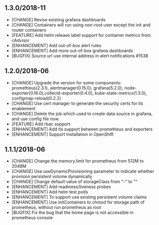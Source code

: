 ## 1.3.0/2018-11
* [CHANGE] Revise existing grafana dashboards
* [CHANGE] Containers will run using non-root user except the init and router containers
* [FEATURE] Add helm release label support for container metrics from cAdvisor
* [ENHANCEMENT] Add out-of-box alert rules
* [ENHANCEMENT] Add more out-of-box grafana dashboards
* [BUGFIX] Source url use internal address in alert notifications #1538

## 1.2.0/2018-06
* [CHANGE] Upgrade the version for some components: prometheus(2.3.1), alertmanager(0.15.0), grafana(5.2.0), node-exporter(0.16.0),collectd-exporter(0.4.0), kube-state-metrics(1.3.0), configmap-reload(0.2.2)
* [CHANGE] Use cert manager to generate the security certs for tls enablement
* [CHANGE] Delete the job which used to create data source in grafana, and use config file now.
* [FEATURE] Add rbac support
* [ENHANCEMENT] Add tls support between prometheus and exporters
* [ENHANCEMENT] Support installation in OpenShift

## 1.1.1/2018-06
* [CHANGE] Change the memory.limit for prometheus from 512M to 2048M
* [CHANGE] Use useDynamicProvisioning parameter to indicate whether provision persistent volume dynamically
* [CHANGE] Change default value of storageClass from "-" to ""
* [ENHANCEMENT] Add readiness/liveness probes
* [ENHANCEMENT] Add helm test pods
* [ENHANCEMENT] To support use existing persistent volume claims
* [ENHANCEMENT] Use initContainers to chmod for storage path of prometheus, without run prometheus as root
* [BUGFIX] Fix the bug that the home page is not accessible in prometheus console


